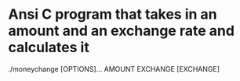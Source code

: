 # Ansi C program that takes in an amount and an exchange rate and calculates it

./moneychange [OPTIONS]... AMOUNT EXCHANGE [EXCHANGE]
